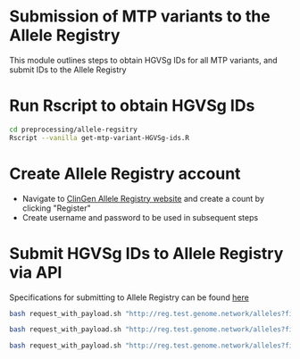 # Submission of MTP variants to the Allele Registry

This module outlines steps to obtain HGVSg IDs for all MTP variants, and submit IDs to the Allele Registry

# Run Rscript to obtain HGVSg IDs

```bash
cd preprocessing/allele-regsitry
Rscript --vanilla get-mtp-variant-HGVSg-ids.R
```

# Create Allele Registry account

- Navigate to [ClinGen Allele Registry website](https://reg.clinicalgenome.org/redmine/projects/registry/genboree_registry/landing) and create a count by clicking "Register"
- Create username and password to be used in subsequent steps

# Submit HGVSg IDs to Allele Registry via API

Specifications for submitting to Allele Registry can be found [here](https://ldh.clinicalgenome.org/redmine/projects/clingen-allele-registry/wiki/ClinGen_Allele_Registry_Performance_and_Guidelines)

```bash
bash request_with_payload.sh "http://reg.test.genome.network/alleles?file=hgvs" GMKF-variants.tsv <USERNAME> <PASSWORD> > post_test_GMKF_variants_out.json

bash request_with_payload.sh "http://reg.test.genome.network/alleles?file=hgvs" PBTA-variants.tsv <USERNAME> <PASSWORD> > post_test_PBTA_variants_out.json

bash request_with_payload.sh "http://reg.test.genome.network/alleles?file=hgvs" TARGET-variants.tsv <USERNAME> <PASSWORD> > post_test_TARGET_variants_out.json
```